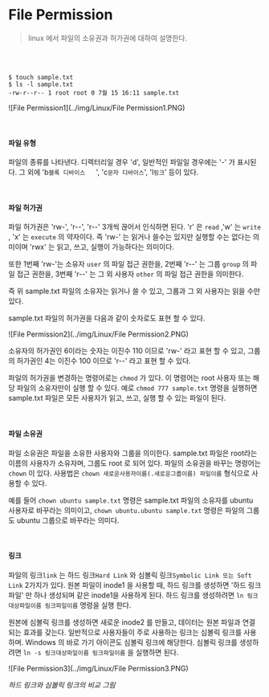 # File Permission

> linux 에서 파일의 소유권과 허가권에 대하여 설명한다.

<br>

<br>

```shell
$ touch sample.txt
$ ls -l sample.txt
-rw-r--r-- 1 root root 0 7월 15 16:11 sample.txt
```

![File Permission1](../img/Linux/File Permission1.PNG)

<br>

#### 파일 유형

파일의 종류를 나타낸다. 디렉터리일 경우 'd', 일반적인 파일일 경우에는 '-' 가 표시된다. 그 외에 'b`블록 디바이스	`', 'c`문자 디바이스`', 'l`링크`' 등이 있다.

<br>

#### 파일 허가권

파일 허가권은 'rw-', 'r--', 'r--' 3개씩 끊어서 인식하면 된다. 'r' 은 `read` ,'w' 는 `write` , 'x' 는 `execute` 의 약자이다. 즉 'rw-' 는 읽거나 쓸수는 있지만 실행할 수는 없다는 의미이며 'rwx' 는 읽고, 쓰고, 실행이 가능하다는 의미이다.

또한 1번째 'rw-'는 소유자 `user` 의 파일 접근 권한을, 2번째 'r--' 는 그룹 `group` 의 파일 접근 권한을, 3번째 'r--' 는 그 외 사용자 `other` 의 파일 접근 권한을 의미한다.

즉 위 sample.txt 파일의 소유자는 읽거나 쓸 수 있고, 그룹과 그 외 사용자는 읽을 수만 있다. 

sample.txt 파일의 허가권을 다음과 같이 숫자로도 표현 할 수 있다.

![File Permission2](../img/Linux/File Permission2.PNG)

소유자의 허가권인 6이라는 숫자는 이진수 110 이므로 'rw-' 라고 표현 할 수 있고, 그룹의 허가권인 4는 이진수 100 이므로 'r--' 라고 표현 할 수 있다.

파일의 허가권을 변경하는 명령어로는 `chmod` 가 있다. 이 명령어는 root 사용자 또는 해당 파일의 소유자만이 실행 할 수 있다. 예로 `chmod 777 sample.txt` 명령을 실행하면 sample.txt 파일은 모든 사용자가 읽고, 쓰고, 실행 할 수 있는 파일이 된다.

<br>

#### 파일 소유권

파일 소유권은 파일을 소유한 사용자와 그룹을 의미한다. sample.txt 파일은 root라는 이름의 사용자가 소유자며, 그룹도 root 로 되어 있다. 파일의 소유권을 바꾸는 명령어는 `chown` 이 있다. 사용법은 `chown 새로운사용자이름(.새로운그룹이름) 파일이름` 형식으로 사용할 수 있다.

예를 들어 `chown ubuntu sample.txt` 명령은 sample.txt 파일의 소유자를 ubuntu 사용자로 바꾸라는 의미이고, `chown ubuntu.ubuntu sample.txt` 명령은 파일의 그룹도 ubuntu 그룹으로 바꾸라는 의미다.

<br>

#### 링크

파일의 링크`link` 는 하드 링크`Hard Link` 와 심볼릭 링크`Symbolic Link 또는 Soft Link` 2가지가 있다. 원본 파일이 inode1 을 사용할 때, 하드 링크를 생성하면 '하드 링크 파일' 만 하나 생성되며 같은 inode1을 사용하게 된다. 하드 링크를 생성하려면 `ln 링크대상파일이름 링크파일이름` 명령을 실행 한다.

원본에 심볼릭 링크를 생성하면 새로운 inode2 를 만들고, 데이터는 원본 파일과 연결되는 효과를 갖는다. 일반적으로 사용자들이 주로 사용하는 링크는 심볼릭 링크를 사용하며. Windows 의 바로 가기 아이콘도 심볼릭 링크에 해당한다. 심볼릭 링크를 생성하려면 `ln -s 링크대상파일이름 링크파일이름` 을 실행하면 된다.

![File Permission3](../img/Linux/File Permission3.PNG)

*하드 링크와 심볼릭 링크의 비교 그림*



